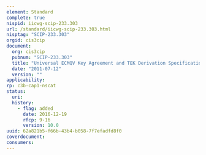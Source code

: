 ```yaml
---
element: Standard
complete: true
nispid: iicwg-scip-233.303
url: /standard/iicwg-scip-233.303.html
nisptag: "SCIP-233.303"
orgid: cis3cip
document:
  org: cis3cip
  pubnum: "SCIP-233.303"
  title: "Universal ECMQV Key Agreement and TEK Derivation Specification Rev. 1.0"
  date: "2011-07-12"
  version: ""
applicability:
rp: c3b-cap1-nscat
status:
  uri: 
  history: 
    - flag: added
      date: 2016-12-19
      rfcp: 9-16
      version: 10.0
uuid: 62a821b5-f66b-43b4-b058-7f7efadfd8f0
coverdocument:
consumers:
---
```

